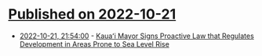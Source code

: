 # [Published on 2022-10-21](index.md)

* [2022-10-21, 21:54:00](https://soylentnews.org/article.pl?sid=22/10/21/1517200&from=rss) - [Kauaʻi Mayor Signs Proactive Law that Regulates Development in Areas Prone to Sea Level Rise](https://soylentnews.org/article.pl?sid=22/10/21/1517200&from=rss)
